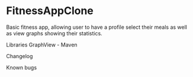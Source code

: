 # FitnessAppClone
Basic fitness app, allowing user to have a profile select their meals as well as view graphs showing their statistics. 

Libraries
GraphView - Maven

Changelog

Known bugs
